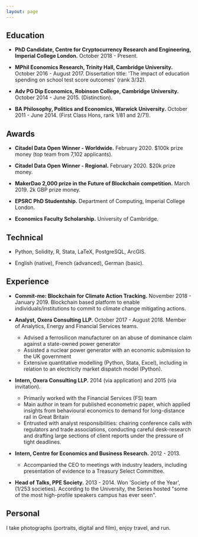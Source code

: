 ```yaml
---
layout: page
---
```


<h2>Education</h2>

* **PhD Candidate, Centre for Cryptocurrency Research and Engineering, Imperial College London.** 
October 2018 - Present.

* **MPhil Economics Research, Trinity Hall, Cambridge University.** 
October 2016 - August 2017.
Dissertation title: 'The impact of education spending on school test score outcomes' (rank 3/32).

* **Adv PG Dip Economics, Robinson College, Cambridge University.**
October 2014 - June 2015.
(Distinction).

* **BA Philosophy, Politics and Economics, Warwick University.**
October 2011 - June 2014.
(First Class Hons, rank 1/81 and 2/71).


<h2>Awards</h2>

* **Citadel Data Open Winner - Worldwide.**
February 2020.
$100k prize money (top team from 7,102 applicants).

* **Citadel Data Open Winner - Regional.**
February 2020.
$20k prize money.

* **MakerDao 2,000 prize in the Future of Blockchain competition.** 
March 2019.
2k GBP prize money.

* **EPSRC PhD Studentship.**
Department of Computing, Imperial College London.

* **Economics Faculty Scholarship.**
University of Cambridge.



<h2>Technical</h2>

* Python, Solidity, R, Stata, LaTeX, PostgreSQL, ArcGIS.

* English (native), French (advanced), German (basic).

<h2>Experience</h2>

* **Commit-me: Blockchain for Climate Action Tracking.**
November 2018 - January 2019.
Blockchain based platform to enable individuals/institutions to commit to climate change mitigating actions.

* **Analyst, Oxera Consulting LLP.**
October 2017 - August 2018.
Member of Analytics, Energy and Financial Services teams.
    * Advised a ferrosilicon manufacturer on an abuse of dominance claim against a state-owned power generator
    * Assisted a nuclear power generator with an economic submission to the UK government
    * Extensive quantitative modelling (Python, Stata, Excel), including in relation to an electricity market dispatch model (Python).

* **Intern, Oxera Consulting LLP.**
2014 (via application) and 2015 (via invitation).
    * Primarily worked with the Financial Services (FS) team
    * Main author in team for published econometric paper, which applied insights from behavioural economics to demand for long-distance rail in Great Britain
    * Entrusted with analyst responsibilities: chairing conference calls with regulators and trade associations, conducting careful desk-research and drafting large sections of client reports under the pressure of tight deadlines.

* **Intern, Centre for Economics and Business Research.**
2012 - 2013.
    * Accompanied the CEO to meetings with industry leaders, including presentation of evidence to a Treasury Select Committee.

* **Head of Talks, PPE Society.**
2013 - 2014.
Won 'Society of the Year', (1/253 societies).
According to the University, the Series hosted "some of the most high-profile speakers campus has ever seen". 

<h2>Personal</h2>
I take photographs (portraits, digital and film), enjoy travel, and run.